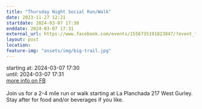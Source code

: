 ```yaml
---
title: "Thursday Night Social Run/Walk"
date: 2023-11-27 12:21
startdate: 2024-03-07 17:30
enddate: 2024-03-07 17:31
external_url: https://www.facebook.com/events/1556735191823847/?event_time_id=1556735251823841
layout: post
location: 
feature-img: "assets/img/big-trail.jpg"
---
```


starting at: 2024-03-07 17:30<br>until: 2024-03-07 17:31<br><a href="https://www.facebook.com/events/1556735191823847/?event_time_id=1556735251823841">more info on FB</a><br><br>Join us for a 2-4 mile run or walk starting at La Planchada 217 West Gurley. Stay after for food and/or beverages if you like. <br>
  <br>
  
